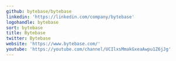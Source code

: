 ```yaml
---
github: bytebase/bytebase
linkedin: 'https://linkedin.com/company/bytebase'
logohandle: bytebase
sort: bytebase
title: Bytebase
twitter: Bytebase
website: 'https://www.bytebase.com/'
youtube: 'https://youtube.com/channel/UCIlxsMmakGxeaAwpu1Z6jJg'
---
```

